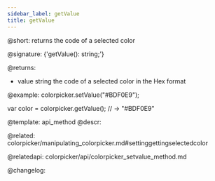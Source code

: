 ```yaml
---
sidebar_label: getValue
title: getValue
---          
```


@short: returns the code of a selected color

@signature: {'getValue(): string;'}

@returns:
- value    string   the code of a selected color in the Hex format

@example:
colorpicker.setValue("#BDF0E9");

var color = colorpicker.getValue();
// -> "#BDF0E9"


@template: api_method
@descr:

@related: colorpicker/manipulating_colorpicker.md#settinggettingselectedcolor

@relatedapi:
colorpicker/api/colorpicker_setvalue_method.md


@changelog:


